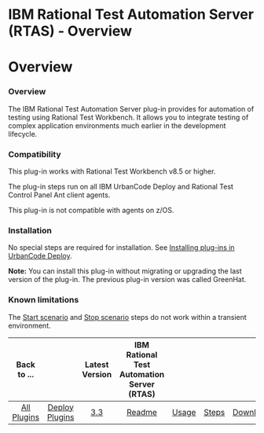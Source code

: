 
IBM Rational Test Automation Server (RTAS) - Overview
=====================================================

# Overview


### Overview


The IBM Rational Test Automation Server plug-in provides for automation of testing using Rational Test Workbench. It allows you to integrate testing of complex application environments much earlier in the development lifecycle.

### Compatibility

This plug-in works with Rational Test Workbench v8.5 or higher.

The plug-in steps run on all IBM UrbanCode Deploy and Rational Test Control Panel Ant client agents.

This plug-in is not compatible with agents on z/OS.

### Installation

No special steps are required for installation. See [Installing plug-ins in UrbanCode Deploy](https://community.ibm.com/community/user/wasdevops/blogs/laurel-dickson-bull1/2022/06/13/install-plugins "Installing plug-ins in UrbanCode Deploy").

**Note:** You can install this plug-in without migrating or upgrading the last version of the plug-in. The previous plug-in version was called GreenHat.

### Known limitations

The [Start scenario](#start_scenario) and [Stop scenario](#stop_scenario) steps do not work within a transient environment.


|Back to ...||Latest Version|IBM Rational Test Automation Server (RTAS) ||||
| :---: | :---: | :---: | :---: | :---: | :---: | :---: |
|[All Plugins](../../index.md)|[Deploy Plugins](../README.md)|[3.3](https://raw.githubusercontent.com/UrbanCode/IBM-UCD-PLUGINS/main/files/RTAS-UCD/RTAS-UCD-3.3.zip)|[Readme](README.md)|[Usage](usage.md)|[Steps](steps.md)|[Downloads](downloads.md)|
